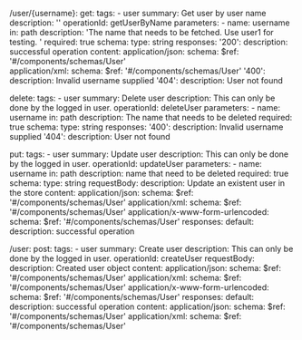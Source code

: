 
/user/{username}:
    get:
      tags:
        - user
      summary: Get user by user name
      description: ''
      operationId: getUserByName
      parameters:
        - name: username
          in: path
          description: 'The name that needs to be fetched. Use user1 for testing. '
          required: true
          schema:
            type: string
      responses:
        '200':
          description: successful operation
          content:
            application/json:
              schema:
                $ref: '#/components/schemas/User'          
            application/xml:
              schema:
                $ref: '#/components/schemas/User'
        '400':
          description: Invalid username supplied
        '404':
          description: User not found

delete:
      tags:
        - user
      summary: Delete user
      description: This can only be done by the logged in user.
      operationId: deleteUser
      parameters:
        - name: username
          in: path
          description: The name that needs to be deleted
          required: true
          schema:
            type: string
      responses:
        '400':
          description: Invalid username supplied
        '404':
          description: User not found

put:
      tags:
        - user
      summary: Update user
      description: This can only be done by the logged in user.
      operationId: updateUser
      parameters:
        - name: username
          in: path
          description: name that need to be deleted
          required: true
          schema:
            type: string
      requestBody:
        description: Update an existent user in the store
        content:
          application/json:
            schema:
              $ref: '#/components/schemas/User'
          application/xml:
            schema:
              $ref: '#/components/schemas/User'
          application/x-www-form-urlencoded:
            schema:
              $ref: '#/components/schemas/User'
      responses:
        default:
          description: successful operation

/user:
    post:
      tags:
        - user
      summary: Create user
      description: This can only be done by the logged in user.
      operationId: createUser
      requestBody:
        description: Created user object
        content:
          application/json:
            schema:
              $ref: '#/components/schemas/User'
          application/xml:
            schema:
              $ref: '#/components/schemas/User'
          application/x-www-form-urlencoded:
            schema:
              $ref: '#/components/schemas/User'
      responses:
        default:
          description: successful operation
          content:
            application/json:
              schema:
                $ref: '#/components/schemas/User'
            application/xml:
              schema:
                $ref: '#/components/schemas/User'